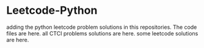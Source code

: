 # Leetcode-Python
adding the python leetcode problem solutions in this repositories. 
The code files are here.
all CTCI problems solutions are here.
some leetcode solutions are here.



























































































































































































































































































































































































































































































































































































































































































































































































































































































































































































































































































































































































